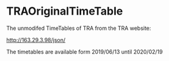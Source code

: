 # TRAOriginalTimeTable
The unmodifed TimeTables of TRA from the TRA website:

http://163.29.3.98/json/

The timetables are available form 2019/06/13 until 2020/02/19
